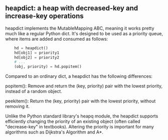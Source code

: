 heapdict: a heap with decreased-key and increase-key operations
---

heapdict implements the MutableMapping ABC, meaning it works pretty
much like a regular Python dict.  It's designed to be used as a
priority queue, where items are added and consumed as follows:

```python
    hd = heapdict()
    hd[obj1] = priority1
    hd[obj2] = priority2
    # ...
    (obj, priority) = hd.popitem()
```
Compared to an ordinary dict, a heapdict has the following differences:

popitem():
    Remove and return the (key, priority) pair with the lowest
    priority, instead of a random object.

peekitem():
    Return the (key, priority) pair with the lowest priority, without
    removing it.

Unlike the Python standard library's heapq module, the heapdict
supports efficiently changing the priority of an existing object
(often called "decrease-key" in textbooks).  Altering the priority is
important for many algorithms such as Dijkstra's Algorithm and A*.
